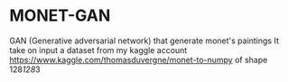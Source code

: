 # MONET-GAN
GAN (Generative adversarial network) that generate monet's paintings
It take on input a dataset from my kaggle account https://www.kaggle.com/thomasduvergne/monet-to-numpy  of shape 128*128*3
